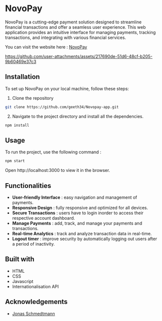 # NovoPay

NovoPay is a cutting-edge payment solution designed to streamline financial transactions and offer a seamless user experience. 
This web application provides an intuitive interface for managing payments, tracking transactions, and integrating with various financial services.

You can visit the website here : [NovoPay](https://novopay.netlify.app/)

https://github.com/user-attachments/assets/217690de-51d6-48cf-b205-9b60469e37c3

## Installation 

To set up NovoPay on your local machine, follow these steps:

1. Clone the repository 

```bash
git clone https://github.com/geeth34/Novopay-app.git
```
2. Navigate to the project directory and install all the dependencies.

```bash
npm install
```
## Usage

To run the project, use the following command :

```bash
npm start
```
Open http://localhost:3000 to view it in the browser.

## Functionalities

- **User-friendly Interface** : easy navigation and management of payments.
- **Responsive Design** : fully responsive and optimized for all devices.
- **Secure Transactions** : users have to login inorder to access their respective account dashboard.
- **Manage Payments** : add, track, and manage your payments and transactions.
- **Real-time Analytics** : track and analyze transaction data in real-time.
- **Logout timer** : improve security by automatically logging out users after a period of inactivity.

## Built with

- HTML
- CSS
- Javascript
- Internationalisation API

## Acknowledgements

- [Jonas Schmedtmann](https://github.com/jonasschmedtmann)
